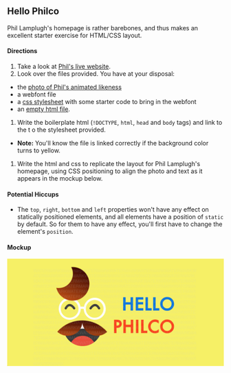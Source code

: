 ## Hello Philco

Phil Lamplugh's homepage is rather barebones, and thus makes an excellent starter exercise for HTML/CSS layout.

#### Directions

1. Take a look at [Phil's live website](http://hellophilco.com/).
1. Look over the files provided. You have at your disposal:
  - the [photo of Phil's animated likeness](images/philco_anime.png)
  - a webfont file
  - a [css stylesheet](stylesheets/style.css) with some starter code to bring in the webfont
  - an [empty html file](index.html).
1. Write the boilerplate html (`!DOCTYPE`, `html`, `head` and `body` tags) and link to the t
o the stylesheet provided. 
  - __Note:__ You'll know the file is linked correctly if the background color turns to yellow.
1. Write the html and css to replicate the layout for Phil Lamplugh's homepage, using CSS positioning to align the photo and text as it appears in the mockup below.

#### Potential Hiccups

- The `top`, `right`, `bottom` and `left` properties won't have any effect on statically positioned elements, and all elements have a position of `static` by default. So for them to have any effect, you'll first have to change the element's `position`.

#### Mockup

![image](images/philco_mockup.png)
